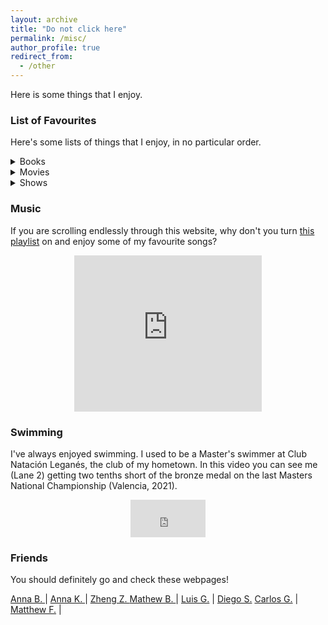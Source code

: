 ```yaml
---
layout: archive
title: "Do not click here"
permalink: /misc/
author_profile: true
redirect_from:
  - /other
---
```


Here is some things that I enjoy. 

### List of Favourites

Here's some lists of things that I enjoy, in no particular order. 

<details>
<summary> Books </summary>
<details>
<summary> Sci-Fi & Fantasy </summary>
<ul style="margin-left:4%">
<li>The Lord of the Rings, (J.R.R.Tolkien)</li>
<li>The Kingkiller Chronicles, (P. Rothfuss)</li>
<li>The Dispossessed (U. K. Le Guin)</li>
<li>The First Law Trilogy (J. Abercrombie) </li>
<li>The Cosmere books (B. Sanderson)</li>
<li>The Wheel of Time (R. Jordan)</li>
<li>The Lady Astronaut Series (M. Robinette-Kowal) </li>
<li>Real of the Elderlings (R. Hobb)</li>
</ul>
</details>
<details>
<summary> Everything else </summary>
<ul style="margin-left:4%">
<li>Gipsy Ballads, (F. García-Lorca)</li>
<li>6 Characters in search of an author, (L. Pirandello)</li>
<li>The Stranger, (A. Camus)</li>
<li>Fictions, (J. Borges)</li>
<li>Blindness (J. Saramago)</li>
<li>Fear and Trembling (S. Kierkegaard)</li>
<li>San Manuel Bueno, mártir (M. de Unamuno)</li>
<li>Endymion (J. Keats)</li>
</ul>
</details>
</details>

<details>
<summary> Movies </summary>
<ul style="margin-left:4%">
<li>Cinema Paradiso (G. Tornatore, 1988)</li>
<li>Bycicle Thieves (V. de Sica, 1948)</li>
<li>Rome, open city (R. Rossellini, 1945)</li>
<li>Viridiana (L. Buñuel, 1961)</li>
<li>12 Angry Men (S. Lumet, 1957)</li>
<li>Spider-man 2 (S. Raimi, 2004)</li>
<li>Big Fish (T. Burton, 2002)</li>
<li>Hercules (R. Clements, 1997)</li>
</ul>
</details>

<details>
<summary> Shows </summary>
<ul style="margin-left:4%">
<li>Peaky Blinders</li>
<li>Dark</li>
<li>WandaVision</li>
<li>Mr. Robot</li>
<li>The Good Place</li>
<li>The Kominsky method</li>
<li>Dirk Gently</li>
<li>Los Serrano</li>
</ul>
</details>

### Music

If you are scrolling endlessly through this website, why don't you turn [this playlist](https://open.spotify.com/playlist/6bEryETSJJNOSiaIbLD54O?si=d6454ff7a0f44797) on and enjoy some of my favourite songs? 
<center>
<iframe src="https://open.spotify.com/embed/playlist/6bEryETSJJNOSiaIbLD54O" width="300" height="250" frameborder="0" allowtransparency="true" allow="encrypted-media"></iframe>
</center>

### Swimming

I've always enjoyed swimming. I used to be a Master's swimmer at Club Natación Leganés, the club of my hometown. In this video you can see me (Lane 2) getting two tenths short of the bronze medal on the last Masters National Championship (Valencia, 2021). 
<center>
<iframe width="120" height="60" src="https://www.youtube.com/embed/IEU-PM9lktA?start=10173" title="YouTube video player" frameborder="0" allow="accelerometer; autoplay; clipboard-write; encrypted-media; gyroscope; picture-in-picture" allowfullscreen></iframe>
</center>

### Friends

You should definitely go and check these webpages! 


[Anna B. ](https://abrandenberger.github.io)   | [Anna K. ](https://atomyka.com)  | [Zheng Z. ](https://www.zhengzhou.page) 
[Mathew B. ](https://mwbub.github.io/#)    | [Luis G.](https://sites.google.com/site/luisjgaray/home)   | [Diego S.](https://www.linkedin.com/in/diego-jose-sanchez-martin/)
[Carlos G.](https://www.linkedin.com/in/carlos-gandiaga/)     | [Matthew F.](matthewforxphysics.com)   |                 

